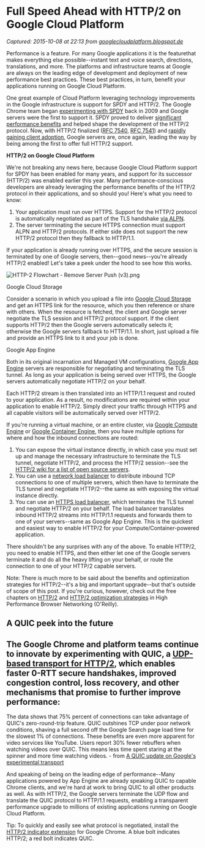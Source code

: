# Full Speed Ahead with HTTP/2 on Google Cloud Platform

_Captured: 2015-10-08 at 22:13 from [googlecloudplatform.blogspot.de](http://googlecloudplatform.blogspot.de/2015/10/Full-Speed-Ahead-with-HTTP2-on-Google-Cloud-Platform.html?m=1)_

Performance is a feature. For many Google applications it is the featurethat makes everything else possible--instant text and voice search, directions, translations, and more. The platforms and infrastructure teams at Google are always on the leading edge of development and deployment of new performance best practices. These best practices, in turn, benefit your applications running on Google Cloud Platform.

One great example of Cloud Platform leveraging technology improvements in the Google infrastructure is support for SPDY and HTTP/2. The Google Chrome team began [experimenting with SPDY](https://www.chromium.org/spdy/spdy-whitepaper) back in 2009 and Google servers were the first to support it. SPDY proved to deliver [significant performance benefits](http://blog.chromium.org/2013/11/making-web-faster-with-spdy-and-http2.html) and helped shape the development of the HTTP/2 protocol. Now, with HTTP/2 finalized ([RFC 7540](https://httpwg.github.io/specs/rfc7540.html), [RFC 7541](https://httpwg.github.io/specs/rfc7541.html)) and [rapidly gaining client adoption](http://caniuse.com/#feat=http2), Google servers are, once again, leading the way by being among the first to offer full HTTP/2 support.

**HTTP/2 on Google Cloud Platform**

We're not breaking any news here, because Google Cloud Platform support for SPDY has been enabled for many years, and support for its successor (HTTP/2) was enabled earlier this year. Many performance-conscious developers are already leveraging the performance benefits of the HTTP/2 protocol in their applications, and so should you! Here's what you need to know:

  1. Your application must run over HTTPS. Support for the HTTP/2 protocol is automatically negotiated as part of the TLS handshake [via ALPN](http://chimera.labs.oreilly.com/books/1230000000545/ch04.html#ALPN). 
  2. The server terminating the secure HTTPS connection must support ALPN and HTTP/2 protocols. If either side does not support the new HTTP/2 protocol then they fallback to HTTP/1.1. 

If your application is already running over HTTPS, and the secure session is terminated by one of Google servers, then--good news--you're already HTTP/2 enabled! Let's take a peek under the hood to see how this works.

![HTTP-2 Flowchart - Remove Server Push \(v3\).png](https://lh6.googleusercontent.com/_MqiZGNZEwlbAHydUOtMDvbe7IDYD6C5XmxDPZY1G9pEMgWOijoNlvs74KEPUmKmbWL2od3enQ36lSFgI_OD_JAmMdXN1iy_vXDVEskkjVSZljENzYEduaK9CQ9T3Mzk=s1600)

Google Cloud Storage

Consider a scenario in which you upload a file into [Google Cloud Storage](https://cloud.google.com/storage/) and get an HTTPS link for the resource, which you then reference or share with others. When the resource is fetched, the client and Google server negotiate the TLS session and HTTP/2 protocol support. If the client supports HTTP/2 then the Google servers automatically selects it; otherwise the Google servers fallback to HTTP/1.1. In short, just upload a file and provide an HTTPS link to it and your job is done.

Google App Engine

Both in its original incarnation and Managed VM configurations, [Google App Engine](https://cloud.google.com/appengine/docs) servers are responsible for negotiating and terminating the TLS tunnel. As long as your application is being served over HTTPS, the Google servers automatically negotiate HTTP/2 on your behalf.

Each HTTP/2 stream is then translated into an HTTP/1.1 request and routed to your application. As a result, no modifications are required within your application to enable HTTP/2. Simply direct your traffic through HTTPS and all capable visitors will be automatically served over HTTP/2.

If you're running a virtual machine, or an entire cluster, via [Google Compute Engine](https://cloud.google.com/compute/) or [Google Container Engine](https://cloud.google.com/container-engine/), then you have multiple options for where and how the inbound connections are routed:

  1. You can expose the virtual instance directly, in which case you must set up and manage the necessary infrastructure to terminate the TLS tunnel, negotiate HTTP/2, and process the HTTP/2 session--see the [HTTP/2 wiki for a list of open source servers](https://github.com/http2/http2-spec/wiki/Implementations). 
  2. You can use a [network load balancer](https://cloud.google.com/compute/docs/load-balancing/network/) to distribute inbound TCP connections to one of multiple servers, which then have to terminate the TLS tunnel and negotiate HTTP/2--the same as with exposing the virtual instance directly. 
  3. You can use an [HTTPS load balancer](https://cloud.google.com/compute/docs/load-balancing/http/), which terminates the TLS tunnel and negotiate HTTP/2 on your behalf. The load balancer translates inbound HTTP/2 streams into HTTP/1.1 requests and forwards them to one of your servers--same as Google App Engine. This is the quickest and easiest way to enable HTTP/2 for your Compute/Container-powered application. 

There shouldn't be any surprises with any of the above. To enable HTTP/2, you need to enable HTTPS, and then either let one of the Google servers terminate it and do all the heavy lifting on your behalf, or route the connection to one of your HTTP/2 capable servers.

Note: There is much more to be said about the benefits and optimization strategies for HTTP/2--it's a big and important upgrade--but that's outside of scope of this post. If you're curious, however, check out the free chapters on [HTTP/2](http://chimera.labs.oreilly.com/books/1230000000545/ch12.html) and [HTTP/2 optimization strategies](http://chimera.labs.oreilly.com/books/1230000000545/ch13.html) in High Performance Browser Networking (O'Reilly).

##  A QUIC peek into the future

##  The Google Chrome and platform teams continue to innovate by experimenting with QUIC, a [UDP-based transport for HTTP/2](http://blog.chromium.org/2015/04/a-quic-update-on-googles-experimental.html), which enables faster 0-RTT secure handshakes, improved congestion control, loss recovery, and other mechanisms that promise to further improve performance:

The data shows that 75% percent of connections can take advantage of QUIC's zero-round-trip feature. QUIC outshines TCP under poor network conditions, shaving a full second off the Google Search page load time for the slowest 1% of connections. These benefits are even more apparent for video services like YouTube. Users report 30% fewer rebuffers when watching videos over QUIC. This means less time spent staring at the spinner and more time watching videos. - from [A QUIC update on Google's experimental transport](http://blog.chromium.org/2015/04/a-quic-update-on-googles-experimental.html)

And speaking of being on the leading edge of performance--Many applications powered by App Engine are already speaking QUIC to capable Chrome clients, and we're hard at work to bring QUIC to all other products as well. As with HTTP/2, the Google servers terminate the UDP flow and translate the QUIC protocol to HTTP/1.1 requests, enabling a transparent performance upgrade to millions of existing applications running on Google Cloud Platform.

Tip: To quickly and easily see what protocol is negotiated, install the [HTTP/2 indicator extension](https://chrome.google.com/webstore/detail/http2-and-spdy-indicator/mpbpobfflnpcgagjijhmgnchggcjblin?hl=en) for Google Chrome. A blue bolt indicates HTTP/2; a red bolt indicates QUIC.
